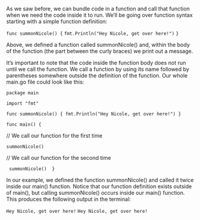 As we saw before, we can bundle code in a function and call that function when we need the code inside it to run. We’ll be going over function syntax starting with a simple function definition:

`func summonNicole() {`
  `fmt.Println("Hey Nicole, get over here!")`
`}`

Above, we defined a function called summonNicole() and, within the body of the function (the part between the curly braces) we print out a message. 

It’s important to note that the code inside the function body does not run until we call the function. We call a function by using its name followed by parentheses somewhere outside the definition of the function. Our whole main.go file could look like this:

`package main`
 
`import "fmt"`
 
`func summonNicole() {
  fmt.Println("Hey Nicole, get over here!")
}`
 
`func main() {`

  // We call our function for the first time

  `summonNicole() `
 
  // We call our function for the second time

 ` summonNicole() 
}`


In our example, we defined the function summonNicole() and called it twice inside our main() function. Notice that our function definition exists outside of main(), but calling summonNicole() occurs inside our main() function. This produces the following output in the terminal:

`Hey Nicole, get over here!`
`Hey Nicole, get over here!`